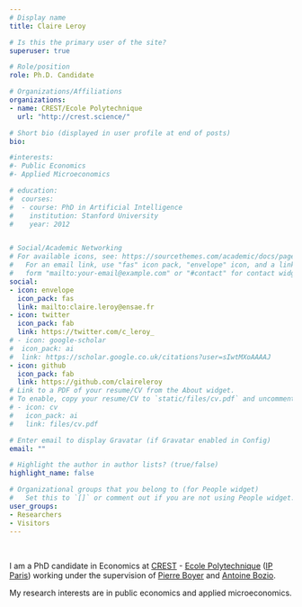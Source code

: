 ```yaml
---
# Display name
title: Claire Leroy

# Is this the primary user of the site?
superuser: true

# Role/position
role: Ph.D. Candidate

# Organizations/Affiliations
organizations:
- name: CREST/Ecole Polytechnique
  url: "http://crest.science/"

# Short bio (displayed in user profile at end of posts)
bio:

#interests:
#- Public Economics
#- Applied Microeconomics

# education:
#  courses:
#  - course: PhD in Artificial Intelligence
#    institution: Stanford University
#    year: 2012


# Social/Academic Networking
# For available icons, see: https://sourcethemes.com/academic/docs/page-builder/#icons
#   For an email link, use "fas" icon pack, "envelope" icon, and a link in the
#   form "mailto:your-email@example.com" or "#contact" for contact widget.
social:
- icon: envelope
  icon_pack: fas
  link: mailto:claire.leroy@ensae.fr
- icon: twitter
  icon_pack: fab
  link: https://twitter.com/c_leroy_
# - icon: google-scholar
#  icon_pack: ai
#  link: https://scholar.google.co.uk/citations?user=sIwtMXoAAAAJ
- icon: github
  icon_pack: fab
  link: https://github.com/claireleroy
# Link to a PDF of your resume/CV from the About widget.
# To enable, copy your resume/CV to `static/files/cv.pdf` and uncomment the lines below.
# - icon: cv
#   icon_pack: ai
#   link: files/cv.pdf

# Enter email to display Gravatar (if Gravatar enabled in Config)
email: ""

# Highlight the author in author lists? (true/false)
highlight_name: false

# Organizational groups that you belong to (for People widget)
#   Set this to `[]` or comment out if you are not using People widget.
user_groups:
- Researchers
- Visitors
---
```



<p>&nbsp;</p>


I am a PhD candidate in Economics at [CREST](http://crest.science/) - [Ecole Polytechnique](https://www.polytechnique.edu/en) ([IP Paris](https://www.ip-paris.fr/en)) working under the supervision of [Pierre Boyer](https://pierrecboyer.com/) and [Antoine Bozio](http://www.parisschoolofeconomics.com/bozio-antoine/en/).

My research interests are in public economics and applied microeconomics.